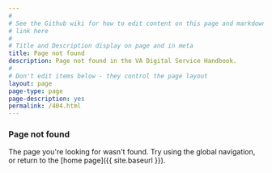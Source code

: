 ```yaml
---
#
# See the Github wiki for how to edit content on this page and markdown styles you can use:
# link here
#
# Title and Description display on page and in meta
title: Page not found
description: Page not found in the VA Digital Service Handbook.
#
# Don't edit items below - they control the page layout
layout: page
page-type: page
page-description: yes
permalink: /404.html
---
```


### Page not found

The page you're looking for wasn't found. Try using the global navigation, or return to the [home page]({{ site.baseurl }}).

<br/><br/><br/><br/><br/><br/>
